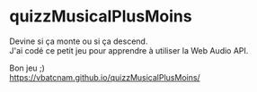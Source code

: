 # quizzMusicalPlusMoins
Devine si ça monte ou si ça descend.<br>
J'ai codé ce petit jeu pour apprendre à utiliser la Web Audio API.

Bon jeu ;) <br>
https://vbatcnam.github.io/quizzMusicalPlusMoins/
